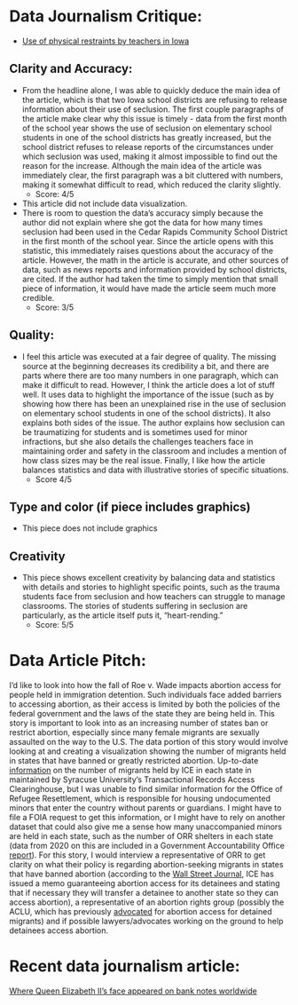 # Data Journalism Critique:
- [Use of physical restraints by teachers in Iowa](https://www.thegazette.com/subject/news/education/school-seclusion-restraint-cedar-rapids-iowa-city-school-districts-20200119)
## Clarity and Accuracy:
- From the headline alone, I was able to quickly deduce the main idea of the article, which is that two Iowa school districts are refusing to release information about their use of seclusion. The first couple paragraphs of the article make clear why this issue is timely - data from the first month of the school year shows the use of seclusion on elementary school students in one of the school districts has greatly increased, but the school district refuses to release reports of the circumstances under which seclusion was used, making it almost impossible to find out the reason for the increase. Although the main idea of the article was immediately clear, the first paragraph was a bit cluttered with numbers, making it somewhat difficult to read, which reduced the clarity slightly. 
  - Score: 4/5
- This article did not include data visualization.
- There is room to question the data’s accuracy simply because the author did not explain where she got the data for how many times seclusion had been used in the Cedar Rapids Community School District in the first month of the school year. Since the article opens with this statistic, this immediately raises questions about the accuracy of the article. However, the math in the article is accurate, and other sources of data, such as news reports and information provided by school districts, are cited. If the author had taken the time to simply mention that small piece of information, it would have made the article seem much more credible.
  - Score: 3/5

## Quality: 
- I feel this article was executed at a fair degree of quality. The missing source at the beginning decreases its credibility a bit, and there are parts where there are too many numbers in one paragraph, which can make it difficult to read. However, I think the article does a lot of stuff well. It uses data to highlight the importance of the issue (such as by showing how there has been an unexplained rise in the use of seclusion on elementary school students in one of the school districts). It also explains both sides of the issue. The author explains how seclusion can be traumatizing for students and is sometimes used for minor infractions, but she also details the challenges teachers face in maintaining order and safety in the classroom and includes a mention of how class sizes may be the real issue. Finally, I like how the article balances statistics and data with illustrative stories of specific situations. 
  - Score 4/5

## Type and color (if piece includes graphics)
- This piece does not include graphics

## Creativity
- This piece shows excellent creativity by balancing data and statistics with details and stories to highlight specific points, such as the trauma students face from seclusion and how teachers can struggle to manage classrooms. The stories of students suffering in seclusion are particularly, as the article itself puts it, “heart-rending.” 
  - Score: 5/5
 
# Data Article Pitch:
I’d like to look into how the fall of Roe v. Wade impacts abortion access for people held in immigration detention. Such individuals face added barriers to accessing abortion, as their access is limited by both the policies of the federal government and the laws of the state they are being held in. This story is important to look into as an increasing number of states ban or restrict abortion, especially since many female migrants are sexually assaulted on the way to the U.S. The data portion of this story would involve looking at and creating a visualization showing the number of migrants held in states that have banned or greatly restricted abortion. Up-to-date [information](https://trac.syr.edu/immigration/detentionstats/facilities.html) on the number of migrants held by ICE in each state in maintained by Syracuse University’s Transactional Records Access Clearinghouse, but I was unable to find similar information for the Office of Refugee Resettlement, which is responsible for housing undocumented minors that enter the country without parents or guardians. I might have to file a FOIA request to get this information, or I might have to rely on another dataset that could also give me a sense how many unaccompanied minors are held in each state, such as the number of ORR shelters in each state (data from 2020 on this are included in a Government Accountability Office [report](https://www.gao.gov/products/gao-20-609)). For this story, I would interview a representative of ORR to get clarity on what their policy is regarding abortion-seeking migrants in states that have banned abortion (according to the [Wall Street Journal](https://www.wsj.com/articles/ice-says-immigrant-women-in-custody-still-entitled-to-abortion-services-11657639375?mod=panda_wsj_author_alert), ICE has issued a memo guaranteeing abortion access for its detainees and stating that if necessary they will transfer a detainee to another state so they can access abortion), a representative of an abortion rights group (possibly the ACLU, which has previously [advocated](https://www.acludc.org/en/cases/jd-v-azar-formerly-garza-v-azar-and-garza-v-hargan-challenging-trump-administrations-refusal) for abortion access for detained migrants) and if possible lawyers/advocates working on the ground to help detainees access abortion.

# Recent data journalism article:
[Where Queen Elizabeth II’s face appeared on bank notes worldwide](https://www.washingtonpost.com/world/2022/09/15/queen-elizabeth-banknote-evolution/)


